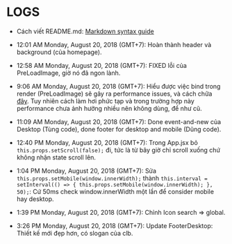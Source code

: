 # LOGS

- Cách viết README.md: [Markdown syntax guide](https://confluence.atlassian.com/bitbucketserver/markdown-syntax-guide-776639995.html)

- 12:01 AM Monday, August 20, 2018 (GMT+7): Hoàn thành header và background (của homepage).

- 12:58 AM Monday, August 20, 2018 (GMT+7): FIXED lỗi của PreLoadImage, giờ nó đã ngon lành.

- 9:06 AM Monday, August 20, 2018 (GMT+7): Hiểu được việc bind trong render (PreLoadImage) sẽ gây ra performance issues, và cách chữa [đây](https://medium.freecodecamp.org/react-pattern-extract-child-components-to-avoid-binding-e3ad8310725e). Tuy nhiên cách làm hơi phức tạp và trong trường hợp này performance chưa ảnh hưởng nhiều nên không dùng, để như cũ.

- 11:09 AM Monday, August 20, 2018 (GMT+7): Done event-and-new của Desktop (Tùng code), done footer for desktop and mobile (Dũng code).

- 12:40 PM Monday, August 20, 2018 (GMT+7): Trong App.jsx bỏ `this.props.setScroll(false);` đi, tức là từ bây giờ chỉ scroll xuống chứ không nhận state scroll lên.

- 1:04 PM Monday, August 20, 2018 (GMT+7): Sửa `this.props.setMobile(window.innerWidth);` thành `this.interval = setInterval(() => { this.props.setMobile(window.innerWidth); }, 50);`: Cứ 50ms check window.innerWidth một lần để consider mobile hay desktop.

- 1:39 PM Monday, August 20, 2018 (GMT+7): Chỉnh Icon search => global.

- 3:26 PM Monday, August 20, 2018 (GMT+7): Update FooterDesktop: Thiết kế mới đẹp hơn, có slogan của clb.